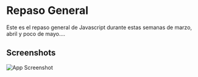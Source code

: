 # Repaso General

Este es el repaso general de Javascript durante estas semanas de marzo, abril y poco de mayo....


## Screenshots

![App Screenshot](https://github.com/lianysherrera/RepasoGeneral/blob/main/laravel-developer.png?raw=true)
